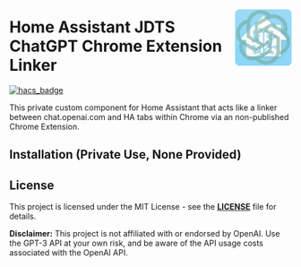 <img src="https://github.com/jdtechsol/chatgpt_chrome_linker/blob/main/misc/icon.png?raw=true"
     width="20%"
     align="right"
     style="float: right; margin: 10px 0px 20px 20px;" />

# Home Assistant JDTS ChatGPT Chrome Extension Linker

[![hacs_badge](https://img.shields.io/badge/HACS-Default-orange.svg)](https://github.com/custom-components/hacs)

This private custom component for Home Assistant that acts like a linker between chat.openai.com and HA tabs within Chrome via an non-published Chrome Extension.

## Installation (Private Use, None Provided)
## License
This project is licensed under the MIT License - see the **[LICENSE](https://chat.openai.com/LICENSE)** file for details.

**Disclaimer:** This project is not affiliated with or endorsed by OpenAI. Use the GPT-3 API at your own risk, and be aware of the API usage costs associated with the OpenAI API.
